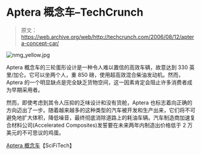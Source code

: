 # Aptera 概念车–TechCrunch

> 原文：<https://web.archive.org/web/http://techcrunch.com/2006/08/12/aptera-concept-car/>

![nmg_yellow.jpg](img/8c6a504776a64ba1267f58a0e9a6c979.png)

Aptera 概念车的三轮蛋形设计是一种令人难以置信的高效车辆，故意达到 330 英里/加仑。它可以坐两个人，重 850 磅，使用超高效混合柴油发动机。然而，Aptera 的一个明显缺点是完全缺乏货物空间，这一因素肯定会阻止许多消费者成为早期采用者。

然而，即使考虑到其令人压抑的乏味设计和没有货舱，Aptera 也标志着向正确的方向迈出了一步。随着越来越多的这种类型的汽车被开发和生产出来，它们将不可避免地扩大体积，降低噪音，最终彻底消除道路上的耗油车辆。汽车制造商加速复合材料公司(Accelerated Composites)发誓要在未来两年内制造出价格低于 2 万美元的不可思议的鸡蛋。

[Aptera 概念车](https://web.archive.org/web/20210225054858/http://blog.scifi.com/tech/)【SciFiTech】